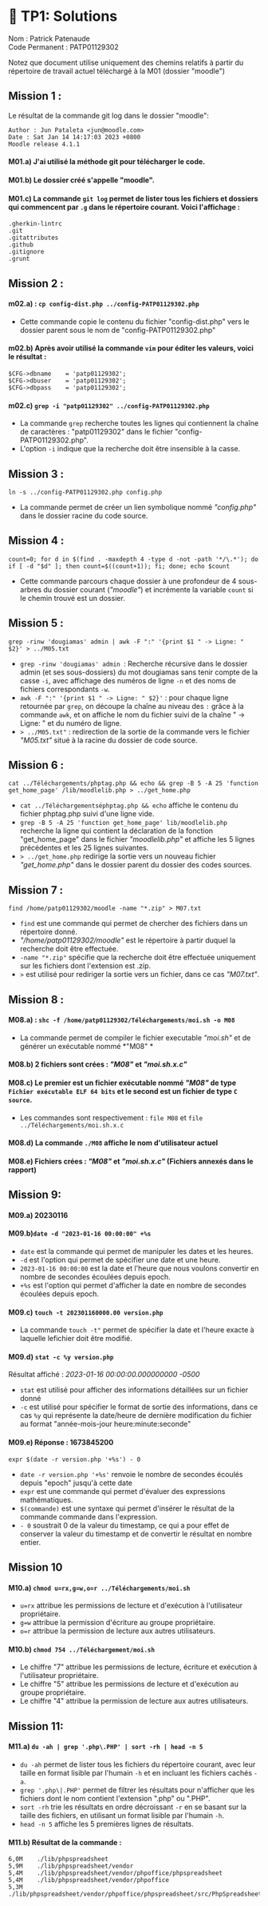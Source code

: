 #  🚀 TP1: Solutions

 
Nom : Patrick Patenaude            
Code Permanent : PATP01129302               


Notez que document utilise uniquement des chemins relatifs à partir du répertoire de travail actuel téléchargé à la M01 (dossier "moodle") 


## Mission 1 :

Le résultat de la commande git log dans le dossier "moodle": 
```
Author : Jun Pataleta <jun@moodle.com>  
Date : Sat Jan 14 14:17:03 2023 +0800  
Moodle release 4.1.1  
```
####  M01.a) J'ai utilisé la méthode git pour télécharger le code.    
#### M01.b) Le dossier créé s'appelle "moodle". 

#### M01.c) La commande ```git log``` permet de lister tous les fichiers et dossiers qui commencent par ```.g``` dans le répertoire courant. Voici l'affichage :  
```
.gherkin-lintrc  
.git  
.gitattributes  
.github  
.gitignore  
.grunt  
```

## Mission 2 :

#### m02.a) : ```cp config-dist.php ../config-PATP01129302.php ```  
- Cette commande copie le contenu du fichier "config-dist.php" vers le dossier parent sous le nom de "config-PATP01129302.php"  

#### m02.b) Après avoir utilisé la commande ```vim``` pour éditer les valeurs, voici le résultat :  
```
$CFG->dbname    = 'patp01129302';  
$CFG->dbuser    = 'patp01129302';  
$CFG->dbpass    = 'patp01129302';  
```

#### m02.c) ```grep -i "patp01129302" ../config-PATP01129302.php  ``` 
- La commande ```grep``` recherche toutes les lignes qui contiennent la chaîne de caractères : "patp01129302" dans le fichier "config-PATP01129302.php".   
- L'option ```-i``` indique que la recherche doit être insensible à la casse.


## Mission 3 :
```ln -s ../config-PATP01129302.php config.php   ```  
- La commande permet de créer un lien symbolique nommé *"config.php"* dans le dossier racine du code source.

## Mission 4 :
```count=0; for d in $(find . -maxdepth 4 -type d -not -path '*/\.*'); do if [ -d "$d" ]; then count=$((count+1)); fi; done; echo $count```  
- Cette commande parcours chaque dossier à une profondeur de 4 sous-arbres du dossier courant (*"moodle"*) et incrémente la variable ```count``` si le chemin trouvé est un dossier.

## Mission 5 :
```grep -rinw 'dougiamas' admin | awk -F ":" '{print $1 " -> Ligne: " $2}' > ../M05.txt ``` 

- ```grep -rinw 'dougiamas' admin ```: Recherche récursive dans le dossier admin (et ses sous-dossiers) du mot dougiamas sans tenir compte de la casse ```-i```, avec affichage des numéros de ligne ```-n``` et des noms de fichiers correspondants ```-w```.  
- ``` awk -F ":" '{print $1 " -> Ligne: " $2}' ``` : pour chaque ligne retournée par ```grep```, on découpe la chaîne au niveau des ```:``` grâce à la commande ```awk```, et on affiche le nom du fichier suivi de la chaîne " -> Ligne: " et du numéro de ligne.  
- ```> ../M05.txt"``` : redirection de la sortie de la commande vers le fichier *"M05.txt"* situé à la racine du dossier de code source.  

## Mission 6 : 

```cat ../Téléchargements/phptag.php && echo && grep -B 5 -A 25 'function get_home_page' /lib/moodlelib.php > ../get_home.php  ```
- ```cat ../Téléchargementséphptag.php && echo``` affiche le contenu du fichier phptag.php suivi d'une ligne vide.  
- ```grep -B 5 -A 25 'function get_home_page' lib/moodlelib.php``` recherche la ligne qui contient la déclaration de la fonction "get_home_page" dans le fichier *"moodlelib.php"* et affiche les 5 lignes précédentes et les 25 lignes suivantes.  
- ```> ../get_home.php``` redirige la sortie vers un nouveau fichier *"get_home.php"* dans le dossier parent du dossier des codes sources.  


## Mission 7 : 

```find /home/patp01129302/moodle -name "*.zip" > M07.txt   ```
- ```find``` est une commande qui permet de chercher des fichiers dans un répertoire donné.  
- *"/home/patp01129302/moodle"* est le répertoire à partir duquel la recherche doit être effectuée.  
- ```-name "*.zip"``` spécifie que la recherche doit être effectuée uniquement sur les fichiers dont l'extension est .zip.  
- ``` > ``` est utilisé pour rediriger la sortie vers un fichier, dans ce cas *"M07.txt"*.  


## Mission 8 :

#### M08.a) : ```shc -f /home/patp01129302/Téléchargements/moi.sh -o M08  ```
- La commande permet de compiler le fichier executable *"moi.sh"* et de générer un exécutable nommé *"M08" * 

#### M08.b) 2 fichiers sont crées : *"M08"* et *"moi.sh.x.c"*  

#### M08.c) Le premier est un fichier exécutable nommé *"M08"* de type ```Fichier exécutable ELF 64 bits``` et le second est un fichier de type ```C source```.  
- Les commandes sont respectivement : ```file M08``` et ```file ../Téléchargements/moi.sh.x.c```

#### M08.d) La commande ```./M08``` affiche le nom d'utilisateur actuel  

#### M08.e) Fichiers crées : *"M08"* et *"moi.sh.x.c"* (Fichiers annexés dans le rapport)  


## Mission 9:

#### M09.a) 20230116

#### M09.b)``` date -d "2023-01-16 00:00:00" +%s  ```
- ```date``` est la commande qui permet de manipuler les dates et les heures.  
- ```-d``` est l'option qui permet de spécifier une date et une heure.  
- ```2023-01-16 00:00:00``` est la date et l'heure que nous voulons convertir en nombre de secondes écoulées depuis epoch.  
- ```+%s``` est l'option qui permet d'afficher la date en nombre de secondes écoulées depuis epoch.  


#### M09.c) ```touch -t 202301160000.00 version.php ``` 
- La commande ```touch -t"``` permet de spécifier la date et l'heure exacte à laquelle lefichier doit être modifié.

#### M09.d) ```stat -c %y version.php  ```
Résultat affiché : *2023-01-16 00:00:00.000000000 -0500*

- ```stat``` est utilisé pour afficher des informations détaillées sur un fichier donné  
- ```-c``` est utilisé pour spécifier le format de sortie des informations, dans ce cas ```%y``` qui représente la date/heure de dernière modification du fichier au format   "année-mois-jour heure:minute:seconde"  

#### M09.e) Réponse : 1673845200  
```expr $(date -r version.php '+%s') - 0```  

- ```date -r version.php '+%s'``` renvoie le nombre de secondes écoulés depuis "epoch" jusqu'à cette date  
- ```expr``` est une commande qui permet d'évaluer des expressions mathématiques.  
- ```$(commande)``` est une syntaxe qui permet d'insérer le résultat de la commande commande dans l'expression.  
- ```- 0``` soustrait 0 de la valeur du timestamp, ce qui a pour effet de conserver la valeur du timestamp et de convertir le résultat en nombre entier.  

## Mission 10
#### M10.a) ```chmod u=rx,g=w,o=r ../Téléchargements/moi.sh  ```

- ```u=rx``` attribue les permissions de lecture et d'exécution à l'utilisateur propriétaire.  
- ```g=w``` attribue la permission d'écriture au groupe propriétaire.  
- ```o=r``` attribue la permission de lecture aux autres utilisateurs.  

#### M10.b) ```chmod 754 ../Téléchargement/moi.sh  ```

- Le chiffre "7" attribue les permissions de lecture, écriture et exécution à l'utilisateur propriétaire.  
- Le chiffre "5" attribue les permissions de lecture et d'exécution au groupe propriétaire.  
- Le chiffre "4" attribue la permission de lecture aux autres utilisateurs.  


## Mission 11:
#### M11.a) ```du -ah | grep '.php\.PHP' | sort -rh | head -n 5  ```

- ```du -ah``` permet de lister tous les fichiers du répertoire courant, avec leur taille en format lisible par l'humain ```-h``` et en incluant les fichiers cachés ```-a```. 
- ``` grep '.php\|.PHP' ``` permet de filtrer les résultats pour n'afficher que les fichiers dont le nom contient l'extension ".php" ou ".PHP".  
- ```sort -rh``` trie les résultats en ordre décroissant ```-r``` en se basant sur la taille des fichiers, en utilisant un format lisible par l'humain ```-h```.  
- ```head -n 5``` affiche les 5 premières lignes de résultats.  


#### M11.b) Résultat de la commande :  
```
6,0M	./lib/phpspreadsheet  
5,9M	./lib/phpspreadsheet/vendor  
5,4M	./lib/phpspreadsheet/vendor/phpoffice/phpspreadsheet  
5,4M	./lib/phpspreadsheet/vendor/phpoffice  
5,3M	./lib/phpspreadsheet/vendor/phpoffice/phpspreadsheet/src/PhpSpreadsheet 
```
